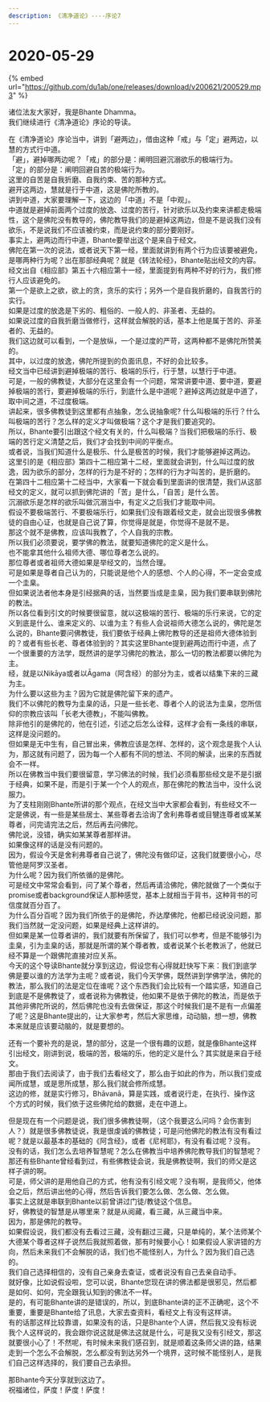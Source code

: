 ```yaml
---
description: 《清净道论》----序论7
---
```


# 2020-05-29

{% embed url="https://github.com/du1ab/one/releases/download/v200621/200529.mp3" %}

诸位法友大家好，我是Bhante Dhamma。  
我们继续进行《清净道论》序论的导读。

在《清净道论》序论当中，讲到「避两边」，借由这种「戒」与「定」避两边，以慧的方式行中道。  
「避」，避掉哪两边呢？「戒」的部分是：阐明回避沉溺欲乐的极端行为。  
「定」的部分是：阐明回避自苦的极端行为。  
这里的自苦是自我折磨、自我约束、苦的那种方式。  
避开这两边，慧就是行于中道，这是佛陀所教的。  
讲到中道，大家要理解一下，这边的「中道」不是「中观」。  
中道就是避掉前面两个过度的放逸、过度的苦行，针对欲乐以及约束来讲都走极端性，这个是佛陀没有教导的，佛陀教导我们的是避掉这两边，但是不是说我们没有欲乐，不是说我们不应该被约束，而是说约束的部分要刚好。  
事实上，避两边而行中道，Bhante要举出这个是来自于经文。  
佛陀在第一次的说法，或者说天下第一经，里面就讲到有两个行为应该要被避免，是哪两种行为呢？出在那部经典呢？就是《转法轮经》，Bhante贴出经文的内容。  
经文出自《相应部》第五十六相应第十一经，里面提到有两种不好的行为，我们修行人应该避免的。  
第一个是欲上之欲，欲上的贪，贪乐的实行；另外一个是自我折磨的，自我苦行的实行。  
如果是过度的放逸是下劣的、粗俗的、一般人的、非圣者、无益的。  
如果说过度的自我折磨当做修行，这样就会解脱的话，基本上他是属于苦的、非圣者的、无益的。  
我们这边就可以看到，一个是放纵，一个是过度的严苛，这两种都不是佛陀所赞美的。  
其中，以过度的放逸，佛陀所提到的负面讯息，不好的会比较多。  
经文当中已经讲到避掉极端的苦行、极端的乐行，行于慧，以慧行于中道。  
可是，一般的佛教徒，大部分在这里会有一个问题，常常讲要中道、要中道，要避掉极端的苦行，要避掉极端的乐行，到底什么是中道呢？避掉这两边就是中道了，取中间之道，不过度极端。  
讲起来，很多佛教徒到这里都有点抽象，怎么说抽象呢? 什么叫极端的乐行？什么叫极端的苦行？怎么样的定义才叫做极端？这个才是我们要追究的。  
所以，Bhante要引出跟这个经文有关的，什么叫极端？当我们把极端的乐行、极端的苦行定义清楚之后，我们才会找到中间的平衡点。  
或者说，当我们知道什么是极乐、什么是极苦的时候，我们才能够避掉这两边。  
这里引的是《相应部》第四十二相应第十二经，里面就会讲到，什么叫过度的放逸，因为欲乐的部分，怎样的行为是不好的；怎样的行为才叫苦的，是折磨的。  
在第四十二相应第十二经当中，大家看一下就会看到里面讲的很清楚，我们从这部经文的定义，就可以抓到佛陀讲的「苦」是什么，「自苦」是什么苦。  
沉溺欲乐是怎样的欲乐叫做沉溺当中，有定义之后我们才能取中间。  
假设不要极端苦行、不要极端乐行，如果我们没有跟着经文走，就会出现很多佛教徒的自由心证，也就是自己说了算，你觉得是就是，你觉得不是就不是。  
那这个就不是佛教，应该叫我教了，个人自我的宗教。  
所以我们必须要说，要学佛的教法，就要知道佛陀的定义是什么。  
也不能拿其他什么祖师大德、哪位尊者怎么说的。  
那位尊者或者祖师大德如果是举经文的，当然合理。  
可是如果是尊者自己认为的，只能说是他个人的感想、个人的心得，不一定会变成一个圭臬。  
但如果说法者他本身是引经据典的话，当然要当成是圭臬，因为我们要串联到佛陀的教法。  
所以各位看到引文的时候要很留意，就以这极端的苦行、极端的乐行来说，它的定义到底是什么、谁来定义的、以谁为主？有些人会说祖师大德怎么说的，佛陀是怎么说的，Bhante要问佛教徒，我们要依于经典上佛陀教导的还是祖师大德体验到的？或者有些长老、尊者体验到的？其实这里Bhante提到避两边而行中道，点了一个很重要的方法学，既然讲的是学习佛陀的教法，那么一切的教法都要以佛陀为主。  
经，就是以Nikāya或者以Āgama（阿含经）的部分为主，或者以结集下来的三藏为主。  
为什么要以这些为主？因为它就是佛陀留下来的遗产。  
我们不以佛陀的教导为圭臬的话，只是一些长老、尊者个人的说法为圭臬，您所信仰的宗教应该叫「长老大德教」，不能叫佛教。  
除非他引的是佛陀的，他在引述，引述之后怎么诠释，这样才会有一条线的串联，这样是没问题的。  
但如果是无中生有，自己冒出来，佛教应该是怎样、怎样的，这个观念是我个人认为，那这就有问题了，因为每一个人都有不同的想法、不同的解读，出来的东西就会不一样。  
所以在佛教当中我们要很留意，学习佛法的时候，我们必须看那些经文是不是引据于经典，如果不是，而是引于某一个个人的观点，那在佛陀的教法当中，没什么说服力。  
为了支柱刚刚Bhante所讲的那个观点，在经文当中大家都会看到，有些经文不一定是佛说，有一些是某些居士、某些尊者去洽询了舍利弗尊者或目犍连尊者或某某尊者，问完请完法之后，然后再去问佛陀。  
佛陀说，没错，确实如某某尊者那样讲。  
如果像这样的话是没有问题的。  
因为，假设今天是舍利弗尊者自己说了，佛陀没有做印证，这我们就要很小心，尽管他是阿罗汉圣者。  
为什么呢？因为我们所依循的是佛陀。  
可是经文中常常会看到，问了某个尊者，然后再请洽佛陀，佛陀就做了一个类似于promise或者background保证人那种感觉，基本上就相当于背书，这种背书的可信度就百分百了。  
为什么百分百呢？因为我们所依于的是佛陀，乔达摩佛陀，他都已经说没问题，那我们当然就一定没问题，如果是经典上这样讲的。  
但如果是某一位尊者讲的，我们就要有所保留了，我们可以参考，但是不能够引为圭臬，引为圭臬的话，那就是所谓的某个尊者教，或者说某个长老教派了，他就已经不算是一个跟佛陀直接对应关系。  
今天的这个导读Bhante就分享到这边，假设您有心得就赶快写下来：我们到底学佛是要以谁的方法学为主呢？或者说，我们今天学佛，既然讲到学佛学法，佛陀的教法，那么我们的法是定位在谁呢？这个东西我们会比较有一个踏实感，知道自己到底是不是佛教徒了，或者说称为佛教徒，他如果不是依于佛陀的教法，而是依于其他非佛陀所说的，然后佛陀也没有去做保证，那这个时候我们是不是有一点偏差了呢？这是Bhante提出的，让大家参考，然后大家思维，动动脑，想一想，佛教本来就是应该要动脑的，就是要想的。

还有一个要补充的是说，慧的部分，这是一个很有趣的议题，就是像Bhante这样引出经文，刚讲到说，极端的苦，极端的乐，他的定义是什么？其实就是来自于经文。  
那由于我们去阅读了，由于我们去看经文了，那么由于如此的作为，所以我们变成闻所成慧，或是思所成慧，那么我们就会修所成慧。  
这边的修，就是实行修习，Bhāvanā，算是实践，或者说行走，在执行、操作这个方式的时候，我们依于这些佛陀给的数据，走在中道上。

但是现在有一个问题是说，我们很多佛教徒啊，（这个我要这么问吗？会伤害到人？）就是很多佛教徒说，我是很虔诚的佛教徒；可是问他佛陀的教法有没有看过呢？就是以最基本的基础的《阿含经》，或者《尼柯耶》，有没有看过呢？没有。  
没有的话，我们怎么去培养智慧呢？怎么在佛教当中培养佛陀教导我们的智慧呢？那还有些Bhante曾经看到过，有些佛教徒会说，我是佛教徒啊，我们的师父是这样子讲的啊。  
可是，师父讲的是用他自己的方式，他有没有引经文呢？没有啊，是我师父，他体会之后，然后讲出他的心得，然后告诉我们要怎么做、怎么做、怎么做。  
事实上这就是串联到Bhante以前曾讲过门徒/教徒这个信息。  
好，佛教徒的智慧是从哪里来？就是从阅藏，看三藏，从三藏当中来。  
因为，那是佛陀的教导。  
如果假设说，我们都没有去看过三藏，没有翻过三藏，只是单纯的，某个法师某个大德某个尊者这样子说然后我就照着做，那有时候要小心！如果假设人家讲错的方向，然后未来我们不会解脱的话，我们也不能怪别人，为什么？因为我们自己选的。  
我们自己选择相信的，没有自己亲身去查证，或者说没有自己去亲自动手。  
就好像，比如说假设啦，您可以说，Bhante您现在讲的佛法都是很邪见，然后都是如何、如何，完全跟我认知到的佛法不一样。  
是的，有可能Bhante讲的是错误的，所以，到底Bhante讲的正不正确呢，这个不重要，重要是Bhante给了讯息，大家去查资料，看经文上有没有这样讲。  
有的话那这样比较靠谱，如果没有的话，只是Bhante个人讲，然后我又没有标说我个人这样说的，我会跟你说这就是佛法这就是什么，可是我又没有引经文，那这就要很小心了！不然呢，有时候未来我们感召到，就是顺着这条师父讲的路，结果走到一个怎么不会解脱，怎么都没有到达另外一个境界，这时候不能怪别人，是我们自己这样选择的，我们要自己去承担。

那Bhante今天分享就到这边了。  
祝福诸位，萨度！萨度！萨度！


